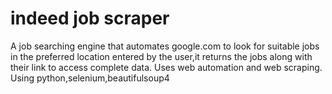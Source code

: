 # indeed job scraper
 A job searching engine that automates google.com to look for suitable jobs in the preferred location entered by the user,it returns the jobs along with their link to access complete data. Uses web automation and web scraping. Using python,selenium,beautifulsoup4
